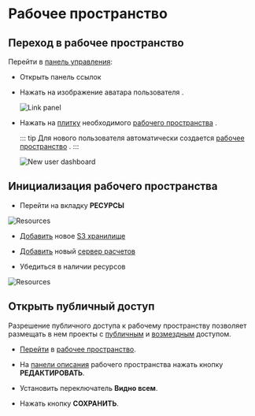 # Рабочее пространство

## Переход в рабочее пространство

Перейти в [панель управления](/docs/desc/dashboard.md):

- Открыть панель ссылок <span class='iconify-inline' data-icon='ph:number-circle-one-fill' style="color: red"></span>
- Нажать на изображение аватара пользователя <span class='iconify-inline' data-icon='ph:number-circle-two-fill' style="color: red"></span>.

  ![Link panel](/images/common/user_link_panel.png)

- Нажать на [плитку](/docs/desc/dashboard.md#структура-плитки-рабочего-пространства) необходимого [рабочего пространства][1] <span class='iconify-inline' data-icon='ph:number-circle-one-fill' style="color: red"></span>.

  ::: tip <span class="iconify" data-icon="mdi:information" style="color: #42b983; font-size: 24px;"></span>
  Для нового пользователя автоматически создается [рабочее пространство][1] <span class='iconify-inline' data-icon='ph:number-circle-one-fill' style="color: red"></span>.
  :::

  ![New user dashboard](/images/common/dashboard_user_new.png)

## Инициализация рабочего пространства

- Перейти на вкладку **РЕСУРСЫ**

![Resources](/images/common/dashboard_user_workspace_resources_new.png)

- [Добавить](./executor.md#добавление-в-рабочее-пространство) новое [S3 хранилище](/docs/desc/s3.md)

- [Добавить](./s3.md#добавление-в-рабочее-пространство) новый [cервер расчетов](/docs/desc/executor.md)

- Убедиться в наличии ресурсов

![Resources](/images/common/dashboard_user_workspace_resources.png)

## Открыть публичный доступ

Разрешение публичного доступа к рабочему пространству позволяет размещать в нем проекты с [публичным][2] и [возмездным][3] доступом.

- [Перейти][4] в [рабочее пространство][1].

- На [панели описания][5] рабочего пространства нажать кнопку **РЕДАКТИРОВАТЬ**.
- Установить переключатель **Видно всем**.
- Нажать кнопку **СОХРАНИТЬ**.

[1]: /docs/desc/workspace.md
[2]: ./project.md#открыть-публичныи-доступ
[3]: ./project.md#oткрыть-возмедныи-доступ
[4]: ./workspace.md#переход-в-рабочее-пространство
[5]: /docs/desc/workspace.md#панель-описания
